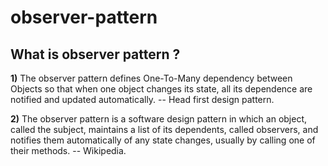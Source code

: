 # observer-pattern

## What is observer pattern ?

**1)** The observer pattern defines One-To-Many dependency between Objects so that when one object changes its state, all its dependence are notified and updated automatically. -- Head first design pattern.

**2)** The observer pattern is a software design pattern in which an object, called the subject, maintains a list of its dependents, called observers, and notifies them automatically of any state changes, usually by calling one of their methods. -- Wikipedia.

